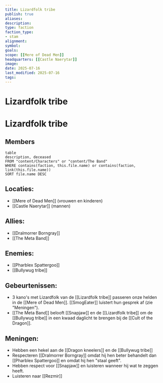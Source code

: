 ```yaml
---
title: Lizardfolk tribe
publish: true
aliases: 
description: 
type: faction
faction_type:
- stam
alignment: 
symbol:
goals:
scope: [[Mere of Dead Men]]
headquarters: [[Castle Naerytar]] 
image: 
date: 2025-07-16
last_modified: 2025-07-16
tags: 
---
```

# Lizardfolk tribe

# Lizardfolk tribe

## Members
```dataview
table
description, deceased
FROM "content/Characters" or "content/The Band"
WHERE contains(faction, this.file.name) or contains(faction, link(this.file.name))
SORT file.name DESC
```
## Locaties:
- [[Mere of Dead Men]] (vrouwen en kinderen)
- [[Castle Naerytar]] (mannen)
## Allies:
- [[Dralmorrer Borngray]]
- [[The Meta Band]]
## Enemies:
- [[Pharblex Spattergoo]]
- [[Bullywug tribe]] 
## Gebeurtenissen:
- 3 kano's met Lizardfolk van de [[Lizardfolk tribe]] passeren onze helden in de [[Mere of Dead Men]]. [[SmogEater]] luistert hun gesprek af (zie "Meningen").
- [[The Meta Band]] belooft [[Snapjaw]] en de [[Lizardfolk tribe]] om de [[Bullywug tribe]] in een kwaad daglicht te brengen bij de [[Cult of the Dragon]]. 
## Meningen:
- Hebben een hekel aan de [[Dragon kneelers]] en de [[Bullywug tribe]]
- Respecteren [[Dralmorrer Borngray]] omdat hij hen beter behandelt dan [[Pharblex Spattergoo]] en omdat hij hen "staal geeft".
- Hebben respect voor [[Snapjaw]] en luisteren wanneer hij wat te zeggen heeft.
- Luisteren naar [[Rezmir]]

